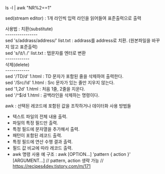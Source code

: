 ls -l | awk "NR%2==1"<br>

sed(stream editor) : 1개 라인씩 입력 라인을 읽어들여 표준출력으로 출력<br>
<p>사용법 :
치환(substitute)<br>
----------------<br>
	sed 's/addrass/address/' list.txt : addrass를 address로 치환. (원본파일을 바꾸지 않고 표준출력)<br>
	sed 's/\t/\ /' list.txt : 탭문자를 엔터로 변환<br>
------------<br>
삭제(delete)<br>
------------<br>
	sed '/TD/d' 1.html : TD 문자가 포함된 줄을 삭제하여 출력한다.<br>
	sed '/Src/!d' 1.html : Src 문자가 있는 줄만 지우지 않는다.<br>
	sed '1,2d' 1.html : 처음 1줄, 2줄을 지운다.<br>
	sed '/^$/d 1.html : 공백라인을 삭제하는 명령이다.<br>

awk : 선택된 레코드에 포함된 값을 조작하거나 데이터화
사용 방법들
- 텍스트 파일의 전체 내용 출력.
- 파일의 특정 필드만 출력.
- 특정 필드에 문자열을 추가해서 출력.
- 패턴이 포함된 레코드 출력.
- 특정 필드에 연산 수행 결과 출력.
- 필드 값 비교에 따라 레코드 출력.
- awk 명령 사용 예
구조 : awk [OPTION...] 'pattern { action }' [ARGUMENT...] // pattern, action 생략 가능
// https://recipes4dev.tistory.com/m/171</p>